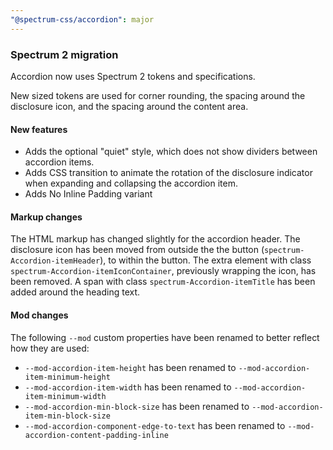 ```yaml
---
"@spectrum-css/accordion": major
---
```


### Spectrum 2 migration

Accordion now uses Spectrum 2 tokens and specifications.

New sized tokens are used for corner rounding, the spacing around the disclosure icon, and
the spacing around the content area.

#### New features

- Adds the optional "quiet" style, which does not show dividers between accordion items.
- Adds CSS transition to animate the rotation of the disclosure indicator when expanding and
  collapsing the accordion item.
- Adds No Inline Padding variant

#### Markup changes

The HTML markup has changed slightly for the accordion header. The disclosure icon has been moved
from outside the the button (`spectrum-Accordion-itemHeader`), to within the button. The extra
element with class `spectrum-Accordion-itemIconContainer`, previously wrapping the icon, has
been removed. A span with class `spectrum-Accordion-itemTitle` has been added around the heading
text.

#### Mod changes

The following `--mod` custom properties have been renamed to better reflect how they are used:

- `--mod-accordion-item-height` has been renamed to `--mod-accordion-item-minimum-height`
- `--mod-accordion-item-width` has been renamed to `--mod-accordion-item-minimum-width`
- `--mod-accordion-min-block-size` has been renamed to `--mod-accordion-item-min-block-size`
- `--mod-accordion-component-edge-to-text` has been renamed to `--mod-accordion-content-padding-inline`
